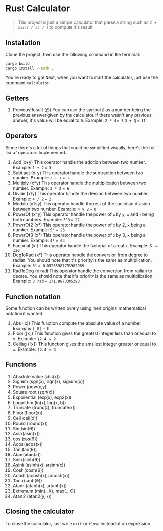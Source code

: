 # Rust Calculator

>This project is just a simple calculator that parse a string such as `2 + sin(7 / 3) / 2` to compute it's result.

## Installation

Clone the project, then use the following command in the terminal:
```bash
cargo build
cargo install --path .
```

You're ready to go!
Next, when you want to start the calculator, just use the command `calculator`.

## Getters

1. PreviousResult (@)
 You can use the symbol `@` as a number being the previous answer given by the calculator. If there wasn't any previous answer, it's value will be equal to `0`.
 Example:
 `2 * 4`
 `= 8`
 `3 + @`
 `= 11`

## Operators

Since there's a lot of things that could be simplified visually, here's the full list of operators implemented.

1. Add (x+y)
  This operator handle the addition between two number.
  Example:
  `1 + 2`
  `= 3`
1. Subtract (x-y)
  This operator handle the subtraction between two number.
  Example:
  `2 - 1`
  `= 1`
1. Multiply (x*y)
  This operator handle the multiplication between two number.
  Example:
  `3 * 2`
  `= 6`
1. Divide (x/y)
  This operator handle the division between two number.
  Example:
  `4 / 2`
  `= 2`
1. Modulo (x%y)
  This operator handle the rest of the euclidian division between two number.
  Example:
  `4 % 2`
  `= 0`
1. PowerOf (x^y)
  This operator handle the power of `x` by `y`, `x` and `y` being both numbers.
  Example:
  `3^3`
  `= 27`
1. PowerOf2 (x²)
  This operator handle the power of `x` by 2, `x` being a number.
  Example:
  `5²`
  `= 25`
1. PowerOf3 (x³)
  This operator handle the power of `x` by 3, `x` being a number.
  Example:
  `4³`
  `= 64`
1. Factorial (x!)
  This operator handle the factorial of a real `x`.
  Example:
  `5!`
  `= 120`
1. DegToRad (x°)
  This operator handle the conversion from degree to radian. You should note that it's priority is the same as multiplication.
  Example:
  `3°`
  `= 0.05235987755982989`
1. RadToDeg (x rad)
  This operator handle the conversion from radian to degree. You should note that it's priority is the same as multiplication.
  Example:
  `3 rad`
  `= 171.8873385393`

## Function notation

Some function can be written purely using their original mathematical notation if wanted.

1. Abs (|x|)
  This function compute the absolute value of a number.
  Example:
  `|-5|`
  `= 5`
1. Floor (⌊x⌋)
  This function gives the greatest integer less than or equal to `x`.
  Example:
  `⌊2.4⌋`
  `= 2`
1. Ceiling (⌈x⌉)
  This function gives the smallest integer greater or equal to `x`.
  Example:
  `⌈2.4⌉`
  `= 3`

## Functions

1. Absolute value (abs(x))
1. Signum (sgn(x), sign(x), signum(x))
1. Power (pow(x,y))
1. Square root (sqrt(x))
1. Exponential (exp(x), exp2(x))
1. Logarithm (ln(x), log(x, b))
1. Truncate (trunc(x), truncate(x))
1. Floor (floor(x))
1. Ceil (ceil(x))
1. Round (round(x))
1. Sin (sin(θ))
1. Asin (asin(x))
1. cos (cos(θ))
1. Acos (acos(x))
1. Tan (tan(θ))
1. Atan (atan(x))
1. Sinh (sinh(θ))
1. Asinh (asinh(x), arsinh(x))
1. Cosh (cosh(θ))
1. Acosh (acosh(x), arcosh(x))
1. Tanh (tanh(θ))
1. Atanh (atanh(x), artanh(x))
1. Extremum (min(...X), max(...X))
1. Atan 2 (atan2(y, x))

## Closing the calculator

To close the calculator, just write `exit` or `close` instead of an expression.
